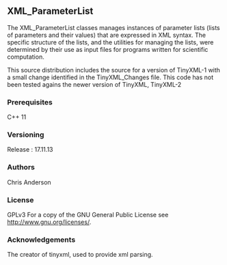 ## XML_ParameterList

The XML_ParameterList classes manages instances of parameter lists (lists of parameters and their values) that are expressed in XML syntax. The specific structure of the lists, and the utilities for managing the lists, were determined by their use as input files for programs written for scientific computation. 

This source distribution includes the source for a version of TinyXML-1 with a small change identified in the TinyXML_Changes file.  This code has not been tested agains the newer version of TinyXML, TinyXML-2

### Prerequisites

C++ 11 

### Versioning

Release : 17.11.13

### Authors

Chris Anderson

### License

GPLv3  For a copy of the GNU General Public License see <http://www.gnu.org/licenses/>.

### Acknowledgements

The creator of tinyxml, used to provide xml parsing. 




